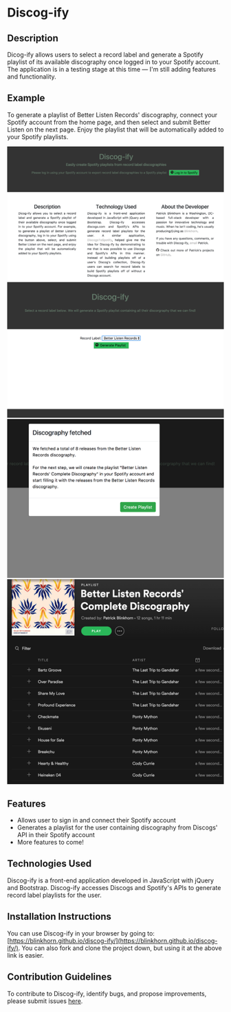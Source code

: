 # Discog-ify

## Description
Dicog-ify allows users to select a record label and generate a Spotify playlist of its available discography once logged in to your Spotify account. The application is in a testing stage at this time — I'm still adding features and functionality.

## Example
To generate a playlist of Better Listen Records' discography, connect your Spotify account from the home page, and then select and submit Better Listen on the next page. Enjoy the playlist that will be automatically added to your Spotify playlists.

![Discog-ify home page](images/discog-ify.png 'Discog-ify Home Page')
![Select a record label](images/select-label.png 'Select Record Label')
![Creating playlist](images/playlist-create.png 'Creating Spotify Playlist')
![Playlist Created in Spotify](images/better-listen-playlist.png 'Spotify Playlist Created')

## Features

* Allows user to sign in and connect their Spotify account
* Generates a playlist for the user containing discography from Discogs' API in their Spotify account
* More features to come!

## Technologies Used

Discog-ify is a front-end application developed in JavaScript with jQuery and Bootstrap. Discog-ify accesses Discogs and Spotify's APIs to generate record label playlists for the user.

## Installation Instructions

You can use Discog-ify in your browser by going to: [https://blinkhorn.github.io/discog-ify/](https://blinkhorn.github.io/discog-ify/).
You can also fork and clone the project down, but using it at the above link is easier.

## Contribution Guidelines
To contribute to Discog-ify, identify bugs, and propose improvements, please submit issues [here](https://github.com/blinkhorn/discog-ify/issues).
